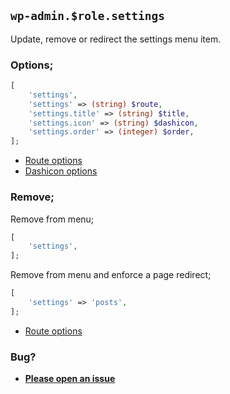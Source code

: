 ## `wp-admin.$role.settings`

Update, remove or redirect the settings menu item.

### Options;

```php
[
    'settings',
    'settings' => (string) $route,
    'settings.title' => (string) $title,
    'settings.icon' => (string) $dashicon,
    'settings.order' => (integer) $order,
];
```

* [Route options](../route-options.md)
* [Dashicon options](https://developer.wordpress.org/resource/dashicons/#editor-customchar)

### Remove;

Remove from menu;

```php
[
    'settings',
];
```

Remove from menu and enforce a page redirect;

```php
[
    'settings' => 'posts',
];
```

* [Route options](../route-options.md)

### Bug?

* **[Please open an issue](https://github.com/soberwp/intervention/issues/new?title=[wp-admin.settings]&labels=bug&assignees=darrenjacoby)**
